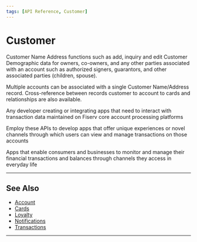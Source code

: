 ```yaml
---
tags: [API Reference, Customer]
---
```


# Customer

Customer Name Address functions such as add, inquiry and edit Customer Demographic data for owners, co-owners, and any other parties associated with an account such as authorized signers, guarantors, and other associated parties (children, spouse).

Multiple accounts can be associated with a single Customer Name/Address record.  Cross-reference between records customer to account to cards and relationships are also available.

<!--
type: tab
titles: Who is it for?, How is it used?, Potential uses
-->

Any developer creating or integrating apps that need to interact with transaction data maintained on Fiserv core account processing platforms

<!--
type: tab
-->

Employ these APIs to develop apps that offer unique experiences or novel channels through which users can view and manage transactions on those accounts

<!--
type: tab
-->

Apps that enable consumers and businesses to monitor and manage their financial transactions and balances through channels they access in everyday life

<!-- type: tab-end -->

---

## See Also

- [Account](?path=docs/english/api-reference/1-account.md)
- [Cards](?path=docs/english/api-reference/2-cards.md)
- [Loyalty](?path=docs/english/api-reference/4-loyalty.md)
- [Notifications ](?path=docs/english/api-reference/5-notifications.md)
- [Transactions](?path=docs/english/api-reference/6-transactions.md)

---
